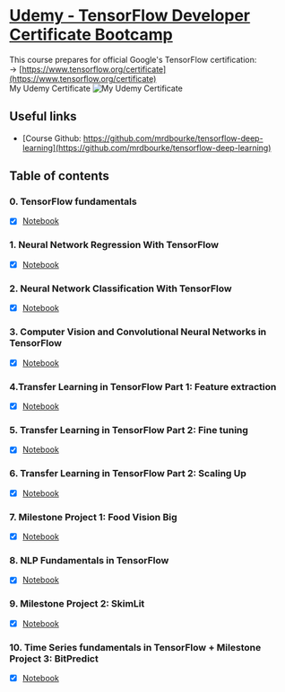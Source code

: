 # [Udemy - TensorFlow Developer Certificate Bootcamp](https://www.udemy.com/course/tensorflow-developer-certificate-machine-learning-zero-to-mastery/)<br>
This course prepares for official Google's TensorFlow certification:<br>
&rarr; [https://www.tensorflow.org/certificate](https://www.tensorflow.org/certificate)<br>
My Udemy Certificate
![My Udemy Certificate](https://udemy-certificate.s3.amazonaws.com/image/UC-02e98751-80ce-4425-898f-9c0239b7662b.jpg?v=1716237520000)
## Useful links
- [Course Github: https://github.com/mrdbourke/tensorflow-deep-learning](https://github.com/mrdbourke/tensorflow-deep-learning)

## Table of contents
### 0. TensorFlow fundamentals
- [x] [Notebook](00_tensorflow_fundamentals/00.1_tensorflow_fundamentals.ipynb)<br>
### 1. Neural Network Regression With TensorFlow
- [x] [Notebook](01_neural_network_regression_with_tensorflow/01.1_neural_network_regression_with_tensorflow_video.ipynb)<br>
### 2. Neural Network Classification With TensorFlow
- [x] [Notebook](02_neural_network_classification_with_tensorflow/02.1_neural_network_classification_with_tensorflow_video.ipynb)<br>
### 3. Computer Vision and Convolutional Neural Networks in TensorFlow
- [x] [Notebook](03_computer_vision_and_convolutional_neural_networks_in_tensorflow/03.1_introduction_to_computer_vision_with_tensorflow_video.ipynb)<br>
### 4.Transfer Learning in TensorFlow Part 1: Feature extraction
- [x] [Notebook](04_transfer_learning_in_tensorflow_part_1_feature_extraction/04.1_transfer_learning_in_tensorflow_part_1_feature_extraction_video.ipynb)<br>
### 5. Transfer Learning in TensorFlow Part 2: Fine tuning
- [x] [Notebook](05_transfer_learning_in_tensorflow_part_2_fine_tuning/05.1_transfer_learning_in_tensorflow_part_2_fine_tuning_video.ipynb)<br>
### 6. Transfer Learning in TensorFlow Part 2: Scaling Up
- [x] [Notebook](06_transfer_learning_in_tensorflow_part_3_scaling_up/06.1_transfer_learning_in_tensorflow_part_3_scaling_up_video.ipynb)<br>
### 7. Milestone Project 1: Food Vision Big
- [x] [Notebook](07_milestone_project_1_food_vision/07.1_milestone_project_1_food_vision_video.ipynb)<br>
### 8. NLP Fundamentals in TensorFlow
- [x] [Notebook](08_introduction_to_nlp_in_tensorflow/08_introduction_to_nlp_in_tensorflow_video.ipynb)<br>
### 9. Milestone Project 2: SkimLit
- [x] [Notebook](09_SkimLit_nlp_milestone_project_2/09.1_SkimLit_nlp_milestone_project_2_video.ipynb)<br>
### 10. Time Series fundamentals in TensorFlow + Milestone Project 3: BitPredict
- [x] [Notebook](10_time_series_forecasting_with_tensorflow/10.1_time_series_forecasting_with_tensorflow_video.ipynb)<br>